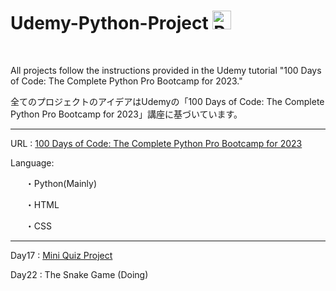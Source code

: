 <h1>Udemy-Python-Project <img src="https://upload.wikimedia.org/wikipedia/commons/thumb/c/c3/Python-logo-notext.svg/701px-Python-logo-notext.svg.png" alt="Python" width="30" height="30"></h1>

<br>

All projects follow the instructions provided in the Udemy tutorial "100 Days of Code: The Complete Python Pro Bootcamp for 2023."

全てのプロジェクトのアイデアはUdemyの「100 Days of Code: The Complete Python Pro Bootcamp for 2023」講座に基づいています。

<hr>

URL : <a href="https://www.udemy.com/course/100-days-of-code/">100 Days of Code: The Complete Python Pro Bootcamp for 2023</a>

Language:
<ul>・Python(Mainly)</ul>
<ul>・HTML</ul>
<ul>・CSS</ul>

<hr>

Day17 : <a href="https://github.com/DayDreamYGithub/Udemy-Python-Projects/tree/main/Day17-MiniQuizProject">Mini Quiz Project</a>

Day22 : The Snake Game (Doing)







